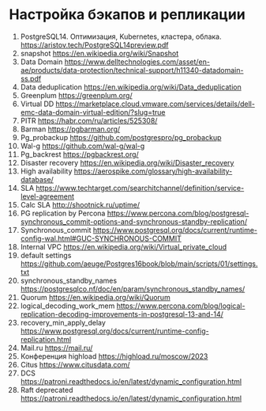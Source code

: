 # Настройка бэкапов и репликации
01. PostgreSQL14. Оптимизация, Kubernetes, кластера, облака. https://aristov.tech/PostgreSQL14preview.pdf 
02. snapshot https://en.wikipedia.org/wiki/Snapshot 
03. Data Domain https://www.delltechnologies.com/asset/en-ae/products/data-protection/technical-support/h11340-datadomain-ss.pdf 
04. Data deduplication https://en.wikipedia.org/wiki/Data_deduplication 
05. Greenplum https://greenplum.org/ 
06. Virtual DD https://marketplace.cloud.vmware.com/services/details/dell-emc-data-domain-virtual-edition/?slug=true 
07. PITR https://habr.com/ru/articles/525308/ 
08. Barman https://pgbarman.org/ 
09. Pg_probackup https://github.com/postgrespro/pg_probackup 
10. Wal-g https://github.com/wal-g/wal-g 
11. Pg_backrest https://pgbackrest.org/ 
12. Disaster recovery https://en.wikipedia.org/wiki/Disaster_recovery 
13. High availability https://aerospike.com/glossary/high-availability-database/ 
14. SLA https://www.techtarget.com/searchitchannel/definition/service-level-agreement 
15. Calc SLA http://shootnick.ru/uptime/ 
16. PG replication by Percona https://www.percona.com/blog/postgresql-synchronous_commit-options-and-synchronous-standby-replication/ 
17. Synchronous_commit https://www.postgresql.org/docs/current/runtime-config-wal.html#GUC-SYNCHRONOUS-COMMIT 
18. Internal VPC https://en.wikipedia.org/wiki/Virtual_private_cloud 
19. default settings https://github.com/aeuge/Postgres16book/blob/main/scripts/01/settings.txt 
20. synchronous_standby_names https://postgresqlco.nf/doc/en/param/synchronous_standby_names/ 
21. Quorum https://en.wikipedia.org/wiki/Quorum 
22. logical_decoding_work_mem https://www.percona.com/blog/logical-replication-decoding-improvements-in-postgresql-13-and-14/ 
23. recovery_min_apply_delay https://www.postgresql.org/docs/current/runtime-config-replication.html 
24. Mail.ru https://mail.ru/ 
25. Конференция highload https://highload.ru/moscow/2023 
26. Citus https://www.citusdata.com/ 
27. DCS https://patroni.readthedocs.io/en/latest/dynamic_configuration.html 
28. Raft deprecated https://patroni.readthedocs.io/en/latest/dynamic_configuration.html 
